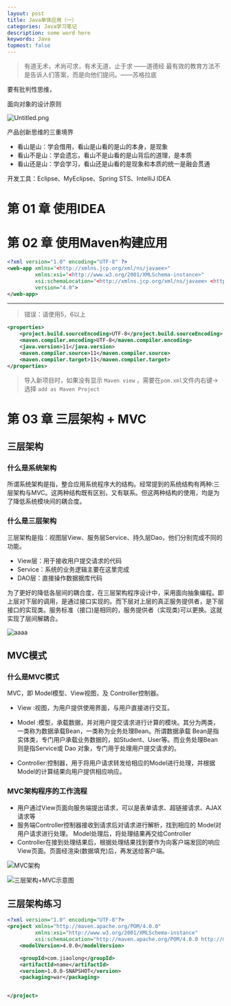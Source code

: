 ```yaml
---
layout: post
title: Java单体应用（一）
categories: Java学习笔记
description: some word here
keywords: Java
topmost: false
---
```



> 有道无术，术尚可求，有术无道，止于求     ——道德经 
> 最有效的教育方法不是告诉人们答案，而是向他们提问。——苏格拉底

 要有批判性思维，

 面向对象的设计原则

![Untitled.png](https://i.loli.net/2021/01/03/Y9uL26zhnHpSy7U.png)

 产品创新思维的三重境界

 - 看山是山：学会借用，看山是山看的是山的本身，是现象
 - 看山不是山：学会遗忘，看山不是山看的是山背后的道理，是本质
 - 看山还是山：学会学习，看山还是山看的是现象和本质的统一是融会贯通

 开发工具：Eclipse、MyEclipse、Spring STS、IntelliJ IDEA

# 第 01 章 使用IDEA



# 第 02 章 使用Maven构建应用

 ```xml
<?xml version="1.0" encoding="UTF-8" ?>
<web-app xmlns="<http://xmlns.jcp.org/xml/ns/javaee>"
          xmlns:xsi="<http://www.w3.org/2001/XMLSchema-instance>"
          xsi:schemaLocation="<http://xmlns.jcp.org/xml/ns/javaee> <http://xmlns.jcp.org/xml/ns/javaee/web-app_4_0.xsd>"
          version="4.0">
 </web-app>
 ```

------



> 错误：请使用5，6以上

 ```xml
<properties>
     <project.build.sourceEncoding>UTF-8</project.build.sourceEncoding>
     <maven.compiler.encoding>UTF-8</maven.compiler.encoding>
     <java.version>11</java.version>
     <maven.compiler.source>11</maven.compiler.source>
     <maven.compiler.target>11</maven.compiler.target>
</properties>
 ```

> 导入新项目时，如果没有显示 `Maven view`   ，需要在`pom.xml`文件内右键->选择 `add as Maven Project`

# 第 03 章 三层架构 + MVC

##  三层架构

### 什么是系统架构

所谓系统架构是指，整合应用系统程序大的结构。经常提到的系统结构有两种:三层架构与MVC。这两种结构既有区别，又有联系。但这两种结构的使用，均是为了降低系统模块间的耦合度。

### 什么是三层架构

三层架构是指：视图层View、服务层Service、持久层Dao，他们分别完成不同的功能。

- View层：用于接收用户提交请求的代码
- Service：系统的业务逻辑主要在这里完成
- DAO层：直接操作数据据库代码

为了更好的降低各层间的耦合度，在三层架构程序设计中，采用面向抽象编程。即上层对下层的调用，是通过接口实现的。而下层对上层的真正服务提供者，是下层接口的实现类。服务标准（接口)是相同的，服务提供者（实现类)可以更换。这就实现了层间解耦合。

![aaaa](https://i.loli.net/2021/01/03/GWJmfdMUCQxtqaL.png)





## MVC模式

### 什么是MVC模式

MVC，即 Model模型、View视图，及 Controller控制器。

- View :视图，为用户提供使用界面，与用户直接进行交互。

- Model :模型，承载数据，并对用户提交请求进行计算的模块。其分为两类，一类称为数据承载Bean，一类称为业务处理Bean。所谓数据承载 Bean是指实体类，专门用户承载业务数据的，如Student、User等。而业务处理Bean则是指Service或 Dao 对象，专门用于处理用户提交请求的。
- Controller:控制器，用于将用户请求转发给相应的Model进行处理，并根据Model的计算结果向用户提供相应响应。

### MVC架构程序的工作流程

- 用户通过View页面向服务端提出请求，可以是表单请求、超链接请求、AJAX请求等
- 服务端Controller控制器接收到请求后对请求进行解析，找到相应的 Model对用户请求进行处理。 Model处理后，将处理结果再交给Controller
- Controller在接到处理结果后，根据处理结果找到要作为向客户端发回的响应View页面。页面经渲染(数据填充)后，再发送给客户端。

![MVC架构](https://i.loli.net/2021/01/03/mlXqnhEVAfTbwIg.png)

![三层架构+MVC示意图](https://i.loli.net/2021/01/03/5qSrfOZ7l28G93R.png)

## 三层架构练习

~~~xml
<?xml version="1.0" encoding="UTF-8"?>
<project xmlns="http://maven.apache.org/POM/4.0.0"
         xmlns:xsi="http://www.w3.org/2001/XMLSchema-instance"
         xsi:schemaLocation="http://maven.apache.org/POM/4.0.0 http://maven.apache.org/xsd/maven-4.0.0.xsd">
    <modelVersion>4.0.0</modelVersion>

    <groupId>com.jiaolong</groupId>
    <artifactId>name</artifactId>
    <version>1.0.0-SNAPSHOT</version>
    <packaging>war</packaging>


</project>
~~~


